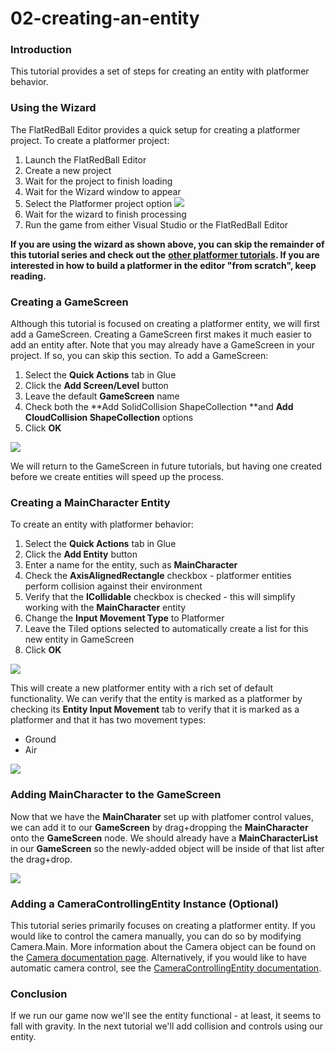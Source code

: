 # 02-creating-an-entity

### Introduction

This tutorial provides a set of steps for creating an entity with platformer behavior.

### Using the Wizard

The FlatRedBall Editor provides a quick setup for creating a platformer project. To create a platformer project:

1. Launch the FlatRedBall Editor
2. Create a new project
3. Wait for the project to finish loading
4. Wait for the Wizard window to appear
5. Select the Platformer project option ![](../../../media/2022-10-img\_634748f242105.png)
6. Wait for the wizard to finish processing
7. Run the game from either Visual Studio or the FlatRedBall Editor

**If you are using the wizard as shown above, you can skip the remainder of this tutorial series and check out the** [**other platformer tutorials**](../../../documentation/tutorials.md)**. If you are interested in how to build a platformer in the editor "from scratch", keep reading.**

### Creating a GameScreen

Although this tutorial is focused on creating a platformer entity, we will first add a GameScreen. Creating a GameScreen first makes it much easier to add an entity after. Note that you may already have a GameScreen in your project. If so, you can skip this section. To add a GameScreen:

1. Select the **Quick Actions** tab in Glue
2. Click the **Add Screen/Level** button
3. Leave the default **GameScreen** name
4. Check both the \*\*Add SolidCollision ShapeCollection \*\*and **Add CloudCollision ShapeCollection** options
5. Click **OK**

![](../../../media/2021-02-img\_6031e691c6b63.png)

We will return to the GameScreen in future tutorials, but having one created before we create entities will speed up the process.

### Creating a MainCharacter Entity

To create an entity with platformer behavior:

1. Select the **Quick Actions** tab in Glue
2. Click the **Add Entity** button
3. Enter a name for the entity, such as **MainCharacter**
4. Check the **AxisAlignedRectangle** checkbox - platformer entities perform collision against their environment
5. Verify that the **ICollidable** checkbox is checked - this will simplify working with the **MainCharacter** entity
6. Change the **Input Movement Type** to Platformer
7. Leave the Tiled options selected to automatically create a list for this new entity in GameScreen
8. Click **OK**

![](../../../media/2021-02-img\_6031e7e167807.png)

This will create a new platformer entity with a rich set of default functionality. We can verify that the entity is marked as a platformer by checking its **Entity Input Movement** tab to verify that it is marked as a platformer and that it has two movement types:

* Ground
* Air

![](../../../media/2021-02-img\_6031e8c27e4d7.png)

### Adding MainCharacter to the GameScreen

Now that we have the **MainCharater** set up with platfomer control values, we can add it to our **GameScreen** by drag+dropping the **MainCharacter** onto the **GameScreen** node. We should already have a **MainCharacterList** in our **GameScreen** so the newly-added object will be inside of that list after the drag+drop.

[![](../../../media/2018-01-2021\_February\_20\_220001.gif)](../../../media/2018-01-2021\_February\_20\_220001.gif)

### Adding a CameraControllingEntity Instance (Optional)

This tutorial series primarily focuses on creating a platformer entity. If you would like to control the camera manually, you can do so by modifying Camera.Main. More information about the Camera object can be found on the [Camera documentation page](../../../documentation/api/flatredball/camera.md). Alternatively, if you would like to have automatic camera control, see the [CameraControllingEntity documentation](../../../api/flatredball/entities/cameracontrollingentity.md). &#x20;

### Conclusion

If we run our game now we'll see the entity functional - at least, it seems to fall with gravity. In the next tutorial we'll add collision and controls using our entity.
